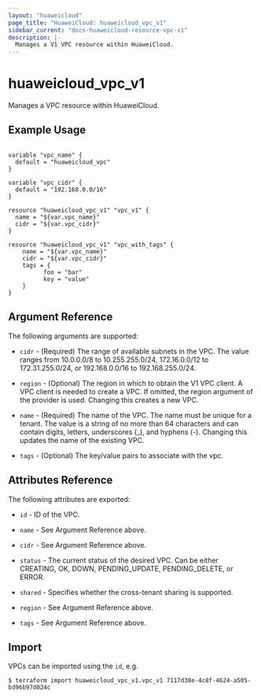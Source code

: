 ```yaml
---
layout: "huaweicloud"
page_title: "HuaweiCloud: huaweicloud_vpc_v1"
sidebar_current: "docs-huaweicloud-resource-vpc-v1"
description: |-
  Manages a V1 VPC resource within HuaweiCloud.
---
```


# huaweicloud_vpc_v1

Manages a VPC resource within HuaweiCloud.

## Example Usage

```hcl

variable "vpc_name" {
  default = "huaweicloud_vpc"
}

variable "vpc_cidr" {
  default = "192.168.0.0/16"
}

resource "huaweicloud_vpc_v1" "vpc_v1" {
  name = "${var.vpc_name}"
  cidr = "${var.vpc_cidr}"
}

resource "huaweicloud_vpc_v1" "vpc_with_tags" {
	name = "${var.vpc_name}"
	cidr = "${var.vpc_cidr}"
	tags = {
          foo = "bar"
          key = "value"
	}
}

```

## Argument Reference

The following arguments are supported:

* `cidr` - (Required) The range of available subnets in the VPC. The value ranges from 10.0.0.0/8 to 10.255.255.0/24, 172.16.0.0/12 to 172.31.255.0/24, or 192.168.0.0/16 to 192.168.255.0/24.

* `region` - (Optional) The region in which to obtain the V1 VPC client. A VPC client is needed to create a VPC. If omitted, the region argument of the provider is used. Changing this creates a new VPC.

* `name` - (Required) The name of the VPC. The name must be unique for a tenant. The value is a string of no more than 64 characters and can contain digits, letters, underscores (_), and hyphens (-). Changing this updates the name of the existing VPC.

* `tags` - (Optional) The key/value pairs to associate with the vpc.

## Attributes Reference

The following attributes are exported:

* `id` -  ID of the VPC.

* `name` -  See Argument Reference above.

* `cidr` - See Argument Reference above.

* `status` - The current status of the desired VPC. Can be either CREATING, OK, DOWN, PENDING_UPDATE, PENDING_DELETE, or ERROR.

* `shared` - Specifies whether the cross-tenant sharing is supported.

* `region` - See Argument Reference above.

* `tags` - See Argument Reference above.

## Import

VPCs can be imported using the `id`, e.g.

```
$ terraform import huaweicloud_vpc_v1.vpc_v1 7117d38e-4c8f-4624-a505-bd96b97d024c
```

